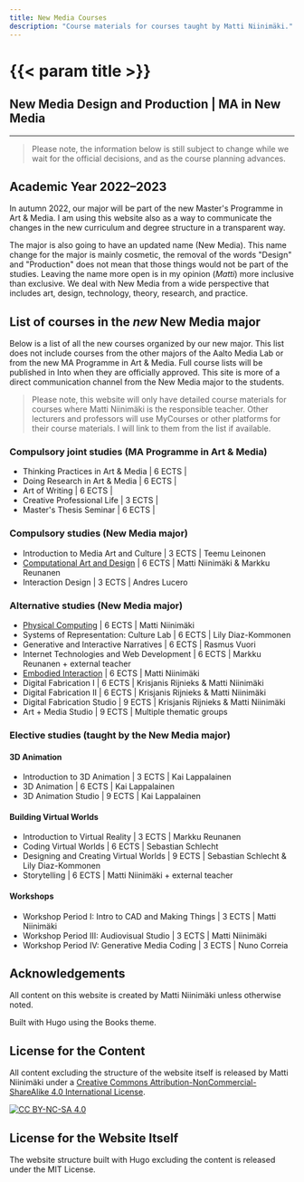 ```yaml
---
title: New Media Courses
description: "Course materials for courses taught by Matti Niinimäki."
---
```


# {{< param title >}}
## New Media Design and Production | MA in New Media

---

> Please note, the information below is still subject to change while we wait for the official decisions, and as the course planning advances.

## Academic Year 2022–2023

In autumn 2022, our major will be part of the new Master's Programme in Art & Media. I am using this website also as a way to communicate the changes in the new curriculum and degree structure in a transparent way.

The major is also going to have an updated name (New Media). This name change for the major is mainly cosmetic, the removal of the words "Design" and "Production" does not mean that those things would not be part of the studies. Leaving the name more open is in my opinion (*Matti*) more inclusive than exclusive. We deal with New Media from a wide perspective that includes art, design, technology, theory, research, and practice.

## List of courses in the *new* New Media major

Below is a list of all the new courses organized by our new major. This list does not include courses from the other majors of the Aalto Media Lab or from the new MA Programme in Art & Media. Full course lists will be published in Into when they are officially approved. This site is more of a direct communication channel from the New Media major to the students.

> Please note, this website will only have detailed course materials for courses where Matti Niinimäki is the responsible teacher. Other lecturers and professors will use MyCourses or other platforms for their course materials. I will link to them from the list if available.

### Compulsory joint studies (MA Programme in Art & Media)

- Thinking Practices in Art & Media \| 6 ECTS \|
- Doing Research in Art & Media \| 6 ECTS \|
- Art of Writing \| 6 ECTS \|
- Creative Professional Life \| 3 ECTS \|
- Master's Thesis Seminar \| 6 ECTS \|

### Compulsory studies (New Media major)

- Introduction to Media Art and Culture \| 3 ECTS \| Teemu Leinonen
- [Computational Art and Design](computational-art-and-design/index.md) \| 6 ECTS \| Matti Niinimäki & Markku Reunanen
- Interaction Design \| 3 ECTS \| Andres Lucero

### Alternative studies (New Media major)

- [Physical Computing](physical-computing/index.md) \| 6 ECTS \| Matti Niinimäki
- Systems of Representation: Culture Lab \| 6 ECTS \| Lily Diaz-Kommonen
- Generative and Interactive Narratives \| 6 ECTS \| Rasmus Vuori
- Internet Technologies and Web Development \| 6 ECTS \| Markku Reunanen + external teacher
- [Embodied Interaction](embodied-interaction/index.md) \| 6 ECTS \| Matti Niinimäki
- Digital Fabrication I \| 6 ECTS \| Krisjanis Rijnieks & Matti Niinimäki
- Digital Fabrication II \| 6 ECTS \| Krisjanis Rijnieks & Matti Niinimäki
- Digital Fabrication Studio \| 9 ECTS \| Krisjanis Rijnieks & Matti Niinimäki
- Art + Media Studio \| 9 ECTS \| Multiple thematic groups

### Elective studies (taught by the New Media major)

#### 3D Animation

- Introduction to 3D Animation \| 3 ECTS \| Kai Lappalainen
- 3D Animation \| 6 ECTS \| Kai Lappalainen
- 3D Animation Studio \| 9 ECTS \| Kai Lappalainen

#### Building Virtual Worlds

- Introduction to Virtual Reality \| 3 ECTS \| Markku Reunanen
- Coding Virtual Worlds \| 6 ECTS \| Sebastian Schlecht
- Designing and Creating Virtual Worlds \| 9 ECTS \| Sebastian Schlecht & Lily Diaz-Kommonen
- Storytelling \| 6 ECTS \| Matti Niinimäki + external teacher

#### Workshops

- Workshop Period I: Intro to CAD and Making Things \| 3 ECTS \| Matti Niinimäki
- Workshop Period III: Audiovisual Studio \| 3 ECTS \| Matti Niinimäki
- Workshop Period IV: Generative Media Coding \| 3 ECTS \| Nuno Correia

## Acknowledgements

All content on this website is created by Matti Niinimäki unless otherwise noted.

Built with Hugo using the Books theme.

## License for the Content

All content excluding the structure of the website itself is released by Matti Niinimäki under a
[Creative Commons Attribution-NonCommercial-ShareAlike 4.0 International License][cc-by-nc-sa].

[![CC BY-NC-SA 4.0][cc-by-nc-sa-image]][cc-by-nc-sa]

[cc-by-nc-sa]: http://creativecommons.org/licenses/by-nc-sa/4.0/
[cc-by-nc-sa-image]: https://licensebuttons.net/l/by-nc-sa/4.0/88x31.png
[cc-by-nc-sa-shield]: https://img.shields.io/badge/License-CC%20BY--NC--SA%204.0-lightgrey.svg

## License for the Website Itself

The website structure built with Hugo excluding the content is released under the MIT License.